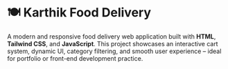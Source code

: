 # 🍽️ Karthik Food Delivery

A modern and responsive food delivery web application built with **HTML**, **Tailwind CSS**, and **JavaScript**. This project showcases an interactive cart system, dynamic UI, category filtering, and smooth user experience – ideal for portfolio or front-end development practice.
